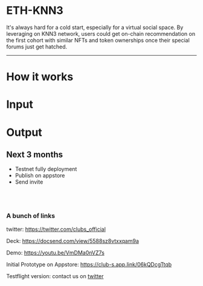 # ETH-KNN3

It's always hard for a cold start, especially for a virtual social space. 
By leveraging on KNN3 network, users could get on-chain recommendation on the first cohort with similar NFTs and token ownerships once their special forums just get hatched.


------
# How it works


# Input



# Output









## Next 3 months
- Testnet fully deployment
- Publish on appstore
- Send invite

<br>
<br>

### A bunch of links

twitter: https://twitter.com/clubs_official

Deck: https://docsend.com/view/5588sz8vtxxqam9a

Demo: https://youtu.be/VmDMa0nVZ7s

Initial Prototype on Appstore: https://club-s.app.link/06kQDcgTtqb

Testflight version: contact us on [twitter](https://twitter.com/clubs_official)
